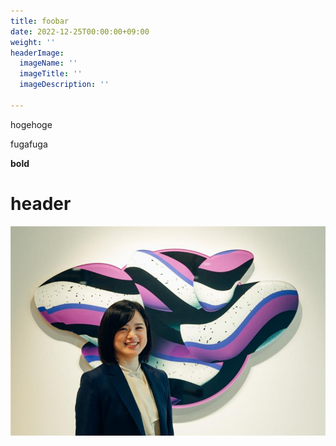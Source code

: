 ```yaml
---
title: foobar
date: 2022-12-25T00:00:00+09:00
weight: ''
headerImage:
  imageName: ''
  imageTitle: ''
  imageDescription: ''

---
```

hogehoge

fugafuga

**bold**

# header

![](/uploads/image1.jpeg)